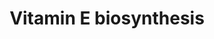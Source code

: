 ---
authors:
- Anwesha
- Eweitz
description: This event has been computationally inferred from an event that has been
  demonstrated in another species.<p>The inference is based on Ensembl Compara orthology
  projection. Briefly, reactions for which all involved PhysicalEntities (in input,
  output and catalyst) have a mapped ortholog or paralog are inferred to the other
  species. High-level events are also inferred for these events to allow for easier
  navigation.<p>Details of projection methods and parameters may be found <a href="/projection.html">here.</a><p>  Source:[http://plantreactome.gramene.org/
  Plant Reactome].
last-edited: 2021-05-26
organisms:
- Arabidopsis thaliana
redirect_from:
- /index.php/Pathway:WP3029
- /instance/WP3029
schema-jsonld:
- '@context': https://schema.org/
  '@id': https://wikipathways.github.io/pathways/WP3029.html
  '@type': Dataset
  creator:
    '@type': Organization
    name: WikiPathways
  description: This event has been computationally inferred from an event that has
    been demonstrated in another species.<p>The inference is based on Ensembl Compara
    orthology projection. Briefly, reactions for which all involved PhysicalEntities
    (in input, output and catalyst) have a mapped ortholog or paralog are inferred
    to the other species. High-level events are also inferred for these events to
    allow for easier navigation.<p>Details of projection methods and parameters may
    be found <a href="/projection.html">here.</a><p>  Source:[http://plantreactome.gramene.org/
    Plant Reactome].
  keywords:
  - ''
  - AT1G06570
  - methyltransferase
  - AdoMet
  - gamma-tocopherol
  - phytyltransferase
  - AdoHcy
  - PPi
  - 3-(4-Hydroxyphenyl)pyruvate
  - alpha-tocopherol
  - Homogentisate
  - phytyl-PP
  - O2
  - CO2
  - AT1G64970
  - beta-tocopherol
  - AT4G32770
  - delta-tocopherol
  - 2-methyl-6-solanyl-1,4-benzoquinone
  - HGTA
  license: CC0
  name: Vitamin E biosynthesis
seo: CreativeWork
title: Vitamin E biosynthesis
wpid: WP3029
---